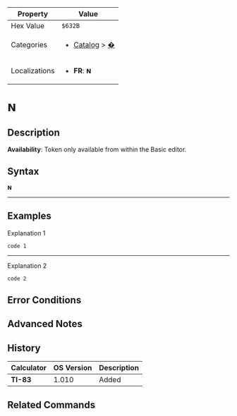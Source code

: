 | Property      | Value |
|---------------|-------|
| Hex Value     | `$632B`|
| Categories    | <ul><li>[Catalog](../categories/Catalog.md) > [�](../categories/Catalog.md#�)</li></ul> |
| Localizations | <ul><li><b>FR</b>: `𝗡`</li></ul> |

# `𝗡`

## Description



<b>Availability</b>: Token only available from within the Basic editor.

## Syntax
`𝗡`

<hr>

## Examples

Explanation 1
```ti-basic
code 1
```
---
Explanation 2
```ti-basic
code 2
```

## Error Conditions


## Advanced Notes


## History
| Calculator | OS Version | Description |
|------------|------------|-------------|
| <b>TI-83</b> | 1.010 | Added

## Related Commands

    